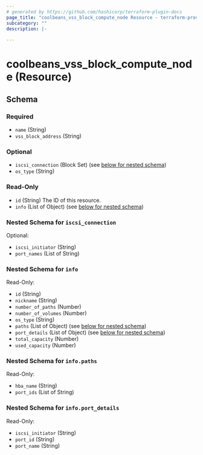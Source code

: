 ```yaml
---
# generated by https://github.com/hashicorp/terraform-plugin-docs
page_title: "coolbeans_vss_block_compute_node Resource - terraform-provider-coolbeans"
subcategory: ""
description: |-
  
---
```


# coolbeans_vss_block_compute_node (Resource)





<!-- schema generated by tfplugindocs -->
## Schema

### Required

- `name` (String)
- `vss_block_address` (String)

### Optional

- `iscsi_connection` (Block Set) (see [below for nested schema](#nestedblock--iscsi_connection))
- `os_type` (String)

### Read-Only

- `id` (String) The ID of this resource.
- `info` (List of Object) (see [below for nested schema](#nestedatt--info))

<a id="nestedblock--iscsi_connection"></a>
### Nested Schema for `iscsi_connection`

Optional:

- `iscsi_initiator` (String)
- `port_names` (List of String)


<a id="nestedatt--info"></a>
### Nested Schema for `info`

Read-Only:

- `id` (String)
- `nickname` (String)
- `number_of_paths` (Number)
- `number_of_volumes` (Number)
- `os_type` (String)
- `paths` (List of Object) (see [below for nested schema](#nestedobjatt--info--paths))
- `port_details` (List of Object) (see [below for nested schema](#nestedobjatt--info--port_details))
- `total_capacity` (Number)
- `used_capacity` (Number)

<a id="nestedobjatt--info--paths"></a>
### Nested Schema for `info.paths`

Read-Only:

- `hba_name` (String)
- `port_ids` (List of String)


<a id="nestedobjatt--info--port_details"></a>
### Nested Schema for `info.port_details`

Read-Only:

- `iscsi_initiator` (String)
- `port_id` (String)
- `port_name` (String)


